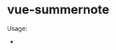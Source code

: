 # vue-summernote

Usage: 
<script src="https://kotarov.github.io/vue-summernote/vue-summernote.es5.js"></script>
-
<summernote v-model="myValue"></summernote>
